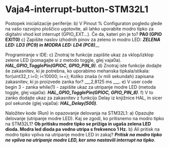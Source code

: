 # Vaja4-interrupt-button-STM32L1

Postopek inicializacije periferije:
b) V Pinout % Configuraton pogledu glede na vašo razvojno ploščico ugotovite, ali lahko uporabite modro tipko za digitalni vhod kot interrupt (GPIO_EXT…). 
Če da, kateri pin je to? ______PA0 (GPIO EXIT0)______
c) Zapišite naslov izhodnih pinov za zeleno in modro LED: 
___________ZELENA LED: LD3 (PC9) in MODRA LED: LD4 (PC8)_____________

Programiranje v IDE:
c) Znotraj te funkcije zapišite ukaz za vklop/izklop zelene LED (pomagajte si z metodo toggle, glej vaja0a). _____HAL_GPIO_TogglePin(GPIOC, GPIO_PIN_9)_____.
d) Znotraj iste funkcije dodajte še zakasnitev, ki je potrebna, ko uporabimo mehanska tipkala/stikala:
for(uint32_t i=0; i<10000; i++);
Koliko znaša (v mili sekundah) zapisana zakasnitev, ki jo proizvede zanka for? ___2,8125 ms ___.
e) V user code begin 3 - zanka while(1) - zapišite ukaz za utripanje modre LED (metoda toggle, glej vaja0a): _____HAL_GPIO_TogglePin(GPIOC, GPIO_PIN_8)_____.
f) V to zanko dodajte ukaz za zakasnitev z funkcijo Delay iz knjižnice HAL, in sicer pol sekunde (glej vaja0a): ___HAL_Delay(500)___.

Naložitev kode (Run) in opazovanje delovanja na STM32L1:
a) Opazujte delovanje (utripanje modre LED). Kaj se zgodi, ko pritisnemo na modro tipko na STM32L1?
____Ob pritisku modre tipko se prižiga in ugaša zelena LED dioda. Modra led dioda pa vedno utripa s frekvenco 1 Hz.____
b) Ali pritisk na modro tipko vpliva na utripanje modre LED in zakaj? _____Pritisk na modro tipko ne vpliva na utripanje modre LED, ker smo nastavili interrupt na tipko_____.
